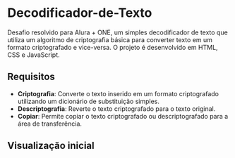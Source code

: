 # Decodificador-de-Texto
Desafio resolvido para Alura + ONE, um simples decodificador de texto que utiliza um algoritmo de criptografia básica para converter texto em um formato criptografado e vice-versa. O projeto é desenvolvido em HTML, CSS e JavaScript.

## Requisitos
* **Criptografia**: Converte o texto inserido em um formato criptografado utilizando um dicionário de substituição simples.
* **Descriptografia**: Reverte o texto criptografado para o texto original.
* **Copiar**: Permite copiar o texto criptografado ou descriptografado para a área de transferência.

## Visualização inicial


